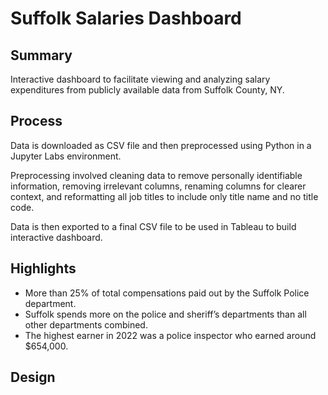 # Suffolk Salaries Dashboard
Summary
---
Interactive dashboard to facilitate viewing and analyzing salary expenditures from publicly available data from Suffolk County, NY.

Process
---
Data is downloaded as CSV file and then preprocessed using Python in a Jupyter Labs environment. 

Preprocessing involved cleaning data to remove personally identifiable information, removing irrelevant columns, renaming columns for clearer context, and reformatting all job titles to include only title name and no title code. 

Data is then exported to a final CSV file to be used in Tableau to build interactive dashboard. 

Highlights
---
* More than 25% of total compensations paid out by the Suffolk Police department.
* Suffolk spends more on the police and sheriff’s departments than all other departments combined.
* The highest earner in 2022 was a police inspector who earned around $654,000.

Design
---
